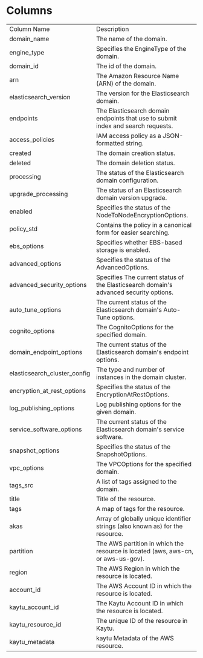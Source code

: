 # Columns  

<table>
	<tr><td>Column Name</td><td>Description</td></tr>
	<tr><td>domain_name</td><td>The name of the domain.</td></tr>
	<tr><td>engine_type</td><td>Specifies the EngineType of the domain.</td></tr>
	<tr><td>domain_id</td><td>The id of the domain.</td></tr>
	<tr><td>arn</td><td>The Amazon Resource Name (ARN) of the domain.</td></tr>
	<tr><td>elasticsearch_version</td><td>The version for the Elasticsearch domain.</td></tr>
	<tr><td>endpoints</td><td>The Elasticsearch domain endpoints that use to submit index and search requests.</td></tr>
	<tr><td>access_policies</td><td>IAM access policy as a JSON-formatted string.</td></tr>
	<tr><td>created</td><td>The domain creation status.</td></tr>
	<tr><td>deleted</td><td>The domain deletion status.</td></tr>
	<tr><td>processing</td><td>The status of the Elasticsearch domain configuration.</td></tr>
	<tr><td>upgrade_processing</td><td>The status of an Elasticsearch domain version upgrade.</td></tr>
	<tr><td>enabled</td><td>Specifies the status of the NodeToNodeEncryptionOptions.</td></tr>
	<tr><td>policy_std</td><td>Contains the policy in a canonical form for easier searching.</td></tr>
	<tr><td>ebs_options</td><td>Specifies whether EBS-based storage is enabled.</td></tr>
	<tr><td>advanced_options</td><td>Specifies the status of the AdvancedOptions.</td></tr>
	<tr><td>advanced_security_options</td><td>Specifies The current status of the Elasticsearch domain&#39;s advanced security options.</td></tr>
	<tr><td>auto_tune_options</td><td>The current status of the Elasticsearch domain&#39;s Auto-Tune options.</td></tr>
	<tr><td>cognito_options</td><td>The CognitoOptions for the specified domain.</td></tr>
	<tr><td>domain_endpoint_options</td><td>The current status of the Elasticsearch domain&#39;s endpoint options.</td></tr>
	<tr><td>elasticsearch_cluster_config</td><td>The type and number of instances in the domain cluster.</td></tr>
	<tr><td>encryption_at_rest_options</td><td>Specifies the status of the EncryptionAtRestOptions.</td></tr>
	<tr><td>log_publishing_options</td><td>Log publishing options for the given domain.</td></tr>
	<tr><td>service_software_options</td><td>The current status of the Elasticsearch domain&#39;s service software.</td></tr>
	<tr><td>snapshot_options</td><td>Specifies the status of the SnapshotOptions.</td></tr>
	<tr><td>vpc_options</td><td>The VPCOptions for the specified domain.</td></tr>
	<tr><td>tags_src</td><td>A list of tags assigned to the domain.</td></tr>
	<tr><td>title</td><td>Title of the resource.</td></tr>
	<tr><td>tags</td><td>A map of tags for the resource.</td></tr>
	<tr><td>akas</td><td>Array of globally unique identifier strings (also known as) for the resource.</td></tr>
	<tr><td>partition</td><td>The AWS partition in which the resource is located (aws, aws-cn, or aws-us-gov).</td></tr>
	<tr><td>region</td><td>The AWS Region in which the resource is located.</td></tr>
	<tr><td>account_id</td><td>The AWS Account ID in which the resource is located.</td></tr>
	<tr><td>kaytu_account_id</td><td>The Kaytu Account ID in which the resource is located.</td></tr>
	<tr><td>kaytu_resource_id</td><td>The unique ID of the resource in Kaytu.</td></tr>
	<tr><td>kaytu_metadata</td><td>kaytu Metadata of the AWS resource.</td></tr>
</table>